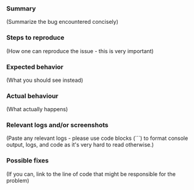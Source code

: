 ### Summary

(Summarize the bug encountered concisely)

### Steps to reproduce

(How one can reproduce the issue - this is very important)

### Expected behavior

(What you should see instead)

### Actual behaviour

(What actually happens)

### Relevant logs and/or screenshots

(Paste any relevant logs - please use code blocks (```) to format console output,
logs, and code as it's very hard to read otherwise.)


### Possible fixes

(If you can, link to the line of code that might be responsible for the problem)
